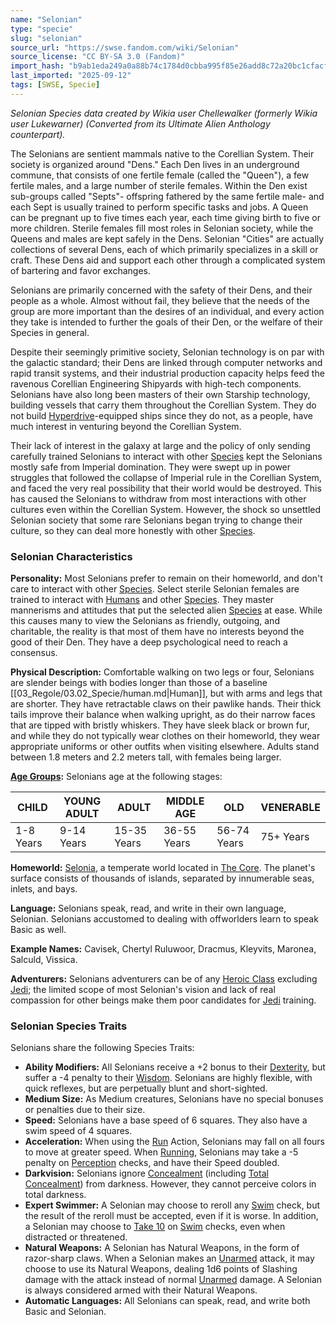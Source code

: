 ```yaml
---
name: "Selonian"
type: "specie"
slug: "selonian"
source_url: "https://swse.fandom.com/wiki/Selonian"
source_license: "CC BY-SA 3.0 (Fandom)"
import_hash: "b9ab1eda249a0a88b74c1784d0cbba995f85e26add8c72a20bc1cfacf8eafc36"
last_imported: "2025-09-12"
tags: [SWSE, Specie]
---
```

*Selonian Species data created by Wikia user Chellewalker (formerly Wikia user Lukewarner) (Converted from its Ultimate Alien Anthology counterpart).*

The Selonians are sentient mammals native to the Corellian System. Their society is organized around "Dens." Each Den lives in an underground commune, that consists of one fertile female (called the "Queen"), a few fertile males, and a large number of sterile females. Within the Den exist sub-groups called "Septs"- offspring fathered by the same fertile male- and each Sept is usually trained to perform specific tasks and jobs. A Queen can be pregnant up to five times each year, each time giving birth to five or more children. Sterile females fill most roles in Selonian society, while the Queens and males are kept safely in the Dens. Selonian "Cities" are actually collections of several Dens, each of which primarily specializes in a skill or craft. These Dens aid and support each other through a complicated system of bartering and favor exchanges.

Selonians are primarily concerned with the safety of their Dens, and their people as a whole. Almost without fail, they believe that the needs of the group are more important than the desires of an individual, and every action they take is intended to further the goals of their Den, or the welfare of their Species in general.

Despite their seemingly primitive society, Selonian technology is on par with the galactic standard; their Dens are linked through computer networks and rapid transit systems, and their industrial production capacity helps feed the ravenous Corellian Engineering Shipyards with high-tech components. Selonians have also long been masters of their own Starship technology, building vessels that carry them throughout the Corellian System. They do not build [Hyperdrive](https://swse.fandom.com/wiki/Hyperdrive)-equipped ships since they do not, as a people, have much interest in venturing beyond the Corellian System.

Their lack of interest in the galaxy at large and the policy of only sending carefully trained Selonians to interact with other [Species](https://swse.fandom.com/wiki/Species) kept the Selonians mostly safe from Imperial domination. They were swept up in power struggles that followed the collapse of Imperial rule in the Corellian System, and faced the very real possibility that their world would be destroyed. This has caused the Selonians to withdraw from most interactions with other cultures even within the Corellian System. However, the shock so unsettled Selonian society that some rare Selonians began trying to change their culture, so they can deal more honestly with other [Species](https://swse.fandom.com/wiki/Species).
### Selonian Characteristics
**Personality:** Most Selonians prefer to remain on their homeworld, and don't care to interact with other [Species](https://swse.fandom.com/wiki/Species). Select sterile Selonian females are trained to interact with [Humans](https://swse.fandom.com/wiki/Humans) and other [Species](https://swse.fandom.com/wiki/Species). They master mannerisms and attitudes that put the selected alien [Species](https://swse.fandom.com/wiki/Species) at ease. While this causes many to view the Selonians as friendly, outgoing, and charitable, the reality is that most of them have no interests beyond the good of their Den. They have a deep psychological need to reach a consensus.

**Physical Description:** Comfortable walking on two legs or four, Selonians are slender beings with bodies longer than those of a baseline [[03_Regole/03.02_Specie/human.md|Human]], but with arms and legs that are shorter. They have retractable claws on their pawlike hands. Their thick tails improve their balance when walking upright, as do their narrow faces that are tipped with bristly whiskers.  They have sleek black or brown fur, and while they do not typically wear clothes on their homeworld, they wear appropriate uniforms or other outfits when visiting elsewhere. Adults stand between 1.8 meters and 2.2 meters tall, with females being larger.

**[Age Groups](https://swse.fandom.com/wiki/Age_Groups):** Selonians age at the following stages:

| CHILD | YOUNG ADULT | ADULT | MIDDLE AGE | OLD | VENERABLE |
| --- | --- | --- | --- | --- | --- |
| 1-8 Years | 9-14 Years | 15-35 Years | 36-55 Years | 56-74 Years | 75+ Years |

**Homeworld:** [Selonia](https://swse.fandom.com/wiki/Selonia), a temperate world located in [The Core](https://swse.fandom.com/wiki/The_Core). The planet's surface consists of thousands of islands, separated by innumerable seas, inlets, and bays.

**Language:** Selonians speak, read, and write in their own language, Selonian. Selonians accustomed to dealing with offworlders learn to speak Basic as well.

**Example Names:** Cavisek, Chertyl Ruluwoor, Dracmus, Kleyvits, Maronea, Salculd, Vissica.

**Adventurers:** Selonians adventurers can be of any [Heroic Class](https://swse.fandom.com/wiki/Heroic_Class) excluding [Jedi](https://swse.fandom.com/wiki/Jedi); the limited scope of most Selonian's vision and lack of real compassion for other beings make them poor candidates for [Jedi](https://swse.fandom.com/wiki/Jedi) training.
### Selonian Species Traits
Selonians share the following Species Traits:
- **Ability Modifiers:** All Selonians receive a +2 bonus to their [Dexterity](https://swse.fandom.com/wiki/Dexterity), but suffer a -4 penalty to their [Wisdom](https://swse.fandom.com/wiki/Wisdom). Selonians are highly flexible, with quick reflexes, but are perpetually blunt and short-sighted.
- **Medium Size:** As Medium creatures, Selonians have no special bonuses or penalties due to their size.
- **Speed:** Selonians have a base speed of 6 squares. They also have a swim speed of 4 squares.
- **Acceleration:** When using the [Run](https://swse.fandom.com/wiki/Run) Action, Selonians may fall on all fours to move at greater speed. When [Running](https://swse.fandom.com/wiki/Running), Selonians may take a -5 penalty on [Perception](https://swse.fandom.com/wiki/Perception) checks, and have their Speed doubled.
- **Darkvision:** Selonians ignore [Concealment](https://swse.fandom.com/wiki/Concealment) (including [Total Concealment](https://swse.fandom.com/wiki/Total_Concealment)) from darkness. However, they cannot perceive colors in total darkness.
- **Expert Swimmer:** A Selonian may choose to reroll any [Swim](https://swse.fandom.com/wiki/Swim) check, but the result of the reroll must be accepted, even if it is worse. In addition, a Selonian may choose to [Take 10](https://swse.fandom.com/wiki/Take_10) on [Swim](https://swse.fandom.com/wiki/Swim) checks, even when distracted or threatened.
- **Natural Weapons:** A Selonian has Natural Weapons, in the form of razor-sharp claws. When a Selonian makes an [Unarmed](https://swse.fandom.com/wiki/Unarmed) attack, it may choose to use its Natural Weapons, dealing 1d6 points of Slashing damage with the attack instead of normal [Unarmed](https://swse.fandom.com/wiki/Unarmed) damage. A Selonian is always considered armed with their Natural Weapons.
- **Automatic Languages:** All Selonians can speak, read, and write both Basic and Selonian.